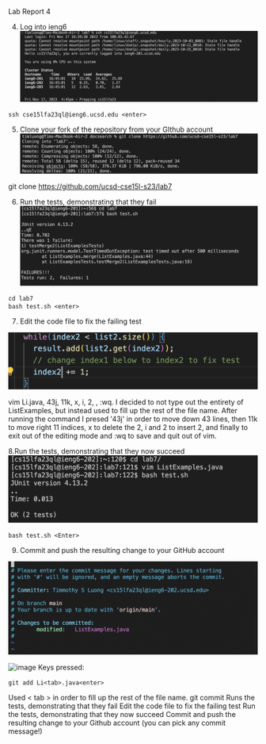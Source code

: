 Lab Report 4


4. Log into ieng6
![image](screen1.png)

~~~
ssh cse15lfa23ql@ieng6.ucsd.edu <enter>
~~~
5. Clone your fork of the repository from your GIthub account
![image](screen2.png)

git clone https://github.com/ucsd-cse15l-s23/lab7 <enter>


6. Run the tests, demonstrating that they fail
![image](screen3.png)

~~~
cd lab7
bash test.sh <enter>
~~~

7. Edit the code file to fix the failing test
   
  ![image](screen4.png)
  
vim Li<tab>.java<enter>, 43j, 11k, x, i, 2, <esc>, :wq<enter>. 
I decided to not type out the entirety of ListExamples, but instead  used <tab> to fill up the rest of the file name. After running the command I presed '43j' in order to move down 43 lines, then 11k to move right 11 indices, x to delete the 2, i and 2 to insert 2, and finally <esc> to exit out of the editing mode and :wq to save and quit out of vim.

8.Run the tests, demonstrating that they now succeed
 ![image](screen6.png)

 ~~~
bash test.sh <Enter>
~~~

9. Commit and push the resulting change to your GitHub account

 ![image](screen7.png)

![image](screen23.png)
 Keys pressed:
~~~
git add Li<tab>.java<enter>
~~~
Used < tab > in order to fill up the rest of the file name. 
git commit <Enter>
Runs the tests, demonstrating that they fail Edit the code file to fix the failing test Run the tests, demonstrating that they now succeed Commit and push the resulting change to your Github account (you can pick any commit message!)
